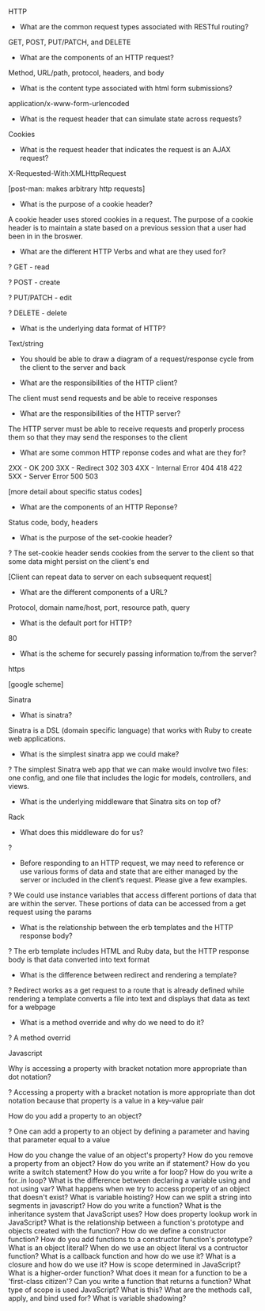HTTP

- What are the common request types associated with RESTful routing?

GET, POST, PUT/PATCH, and DELETE

- What are the components of an HTTP request?

Method, URL/path, protocol, headers, and body

- What is the content type associated with html form submissions?

application/x-www-form-urlencoded

- What is the request header that can simulate state across requests?

Cookies

- What is the request header that indicates the request is an AJAX request?

X-Requested-With:XMLHttpRequest

[post-man: makes arbitrary http requests]

- What is the purpose of a cookie header?

A cookie header uses stored cookies in a request. The purpose of a cookie header is to maintain a state based on a previous session that a user had been in in the broswer.

- What are the different HTTP Verbs and what are they used for?

? GET - read

? POST - create

? PUT/PATCH - edit

? DELETE - delete

- What is the underlying data format of HTTP?

Text/string

- You should be able to draw a diagram of a request/response cycle from the client to the server and back


- What are the responsibilities of the HTTP client?

The client must send requests and be able to receive responses

- What are the responsibilities of the HTTP server?

The HTTP server must be able to receive requests and properly process them so that they may send the responses to the client

- What are some common HTTP reponse codes and what are they for?

2XX - OK
200
3XX - Redirect
302
303
4XX - Internal Error
404
418
422
5XX - Server Error
500
503

[more detail about specific status codes]

- What are the components of an HTTP Reponse?

Status code, body, headers

- What is the purpose of the set-cookie header?

? The set-cookie header sends cookies from the server to the client so that some data might persist on the client's end

[Client can repeat data to server on each subsequent request]

- What are the different components of a URL?

Protocol, domain name/host, port, resource path, query

- What is the default port for HTTP?

80

- What is the scheme for securely passing information to/from the server?

https

[google scheme]

Sinatra

- What is sinatra?

Sinatra is a DSL (domain specific language) that works with Ruby to create web applications.

- What is the simplest sinatra app we could make?

? The simplest Sinatra web app that we can make would involve two files: one config, and one file that includes the logic for models, controllers, and views.

- What is the underlying middleware that Sinatra sits on top of?

Rack

- What does this middleware do for us?

?

- Before responding to an HTTP request, we may need to reference or use various forms of data and state that are either managed by the server or included in the client’s request. Please give a few examples.

? We could use instance variables that access different portions of data that are within the server. These portions of data can be accessed from a get request using the params

- What is the relationship between the erb templates and the HTTP response body?

? The erb template includes HTML and Ruby data, but the HTTP response body is that data converted into text format

- What is the difference between redirect and rendering a template?

? Redirect works as a get request to a route that is already defined while rendering a template converts a file into text and displays that data as text for a webpage

- What is a method override and why do we need to do it?

? A method overrid


Javascript

Why is accessing a property with bracket notation more appropriate than dot notation?

? Accessing a property with a bracket notation is more appropriate than dot notation because that property is a value in a key-value pair

How do you add a property to an object?

? One can add a property to an object by defining a parameter and having that parameter equal to a value

How do you change the value of an object's property?
How do you remove a property from an object?
How do you write an if statement?
How do you write a switch statement?
How do you write a for loop?
How do you write a for..in loop?
What is the difference between declaring a variable using and not using var?
What happens when we try to access property of an object that doesn't exist?
What is variable hoisting?
How can we split a string into segments in javascript?
How do you write a function?
What is the inheritance system that JavaScript uses?
How does property lookup work in JavaScript?
What is the relationship between a function's prototype and objects created with the function?
How do we define a constructor function?
How do you add functions to a constructor function's prototype?
What is an object literal?
When do we use an object literal vs a contructor function?
What is a callback function and how do we use it?
What is a closure and how do we use it?
How is scope determined in JavaScript?
What is a higher-order function?
What does it mean for a function to be a 'first-class citizen'?
Can you write a function that returns a function?
What type of scope is used JavaScript?
What is this?
What are the methods call, apply, and bind used for?
What is variable shadowing?

